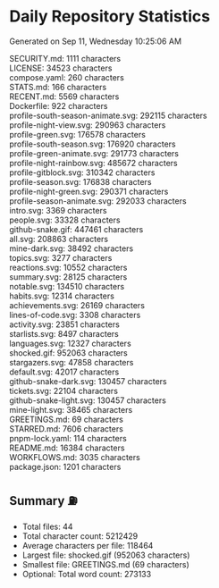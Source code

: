 # Daily Repository Statistics
Generated on Sep 11, Wednesday 10:25:06 AM  

SECURITY.md: 1111 characters  
LICENSE: 34523 characters  
compose.yaml: 260 characters  
STATS.md: 166 characters  
RECENT.md: 5569 characters  
Dockerfile: 922 characters  
profile-south-season-animate.svg: 292115 characters  
profile-night-view.svg: 290963 characters  
profile-green.svg: 176578 characters  
profile-south-season.svg: 176920 characters  
profile-green-animate.svg: 291773 characters  
profile-night-rainbow.svg: 485672 characters  
profile-gitblock.svg: 310342 characters  
profile-season.svg: 176838 characters  
profile-night-green.svg: 290371 characters  
profile-season-animate.svg: 292033 characters  
intro.svg: 3369 characters  
people.svg: 33328 characters  
github-snake.gif: 447461 characters  
all.svg: 208863 characters  
mine-dark.svg: 38492 characters  
topics.svg: 3277 characters  
reactions.svg: 10552 characters  
summary.svg: 28125 characters  
notable.svg: 134510 characters  
habits.svg: 12314 characters  
achievements.svg: 26169 characters  
lines-of-code.svg: 3308 characters  
activity.svg: 23851 characters  
starlists.svg: 8497 characters  
languages.svg: 12327 characters  
shocked.gif: 952063 characters  
stargazers.svg: 47858 characters  
default.svg: 42017 characters  
github-snake-dark.svg: 130457 characters  
tickets.svg: 22104 characters  
github-snake-light.svg: 130457 characters  
mine-light.svg: 38465 characters  
GREETINGS.md: 69 characters  
STARRED.md: 7606 characters  
pnpm-lock.yaml: 114 characters  
README.md: 16384 characters  
WORKFLOWS.md: 3035 characters  
package.json: 1201 characters  

## Summary ⛽  
- Total files: 44  
- Total character count: 5212429  
- Average characters per file: 118464  
- Largest file: shocked.gif (952063 characters)  
- Smallest file: GREETINGS.md (69 characters)  
- Optional: Total word count: 273133  
